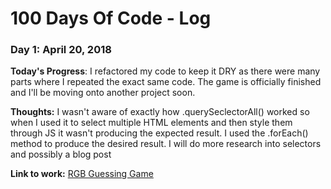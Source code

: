 # 100 Days Of Code - Log

### Day 1: April 20, 2018

**Today's Progress**: I refactored my code to keep it DRY as there were many parts where I repeated the exact same code.  The game is officially finished and I'll be moving onto another project soon.

**Thoughts:** I wasn't aware of exactly how .querySeclectorAll() worked so when I used it to select multiple HTML elements and then style them through JS it wasn't producing the expected result.  I used the .forEach() method to produce the desired result.  I will do more research into selectors and possibly a blog post 

**Link to work:** <a href="https://codepen.io/JS-goose/full/deoWme/" target="blank">RGB Guessing Game</a>
